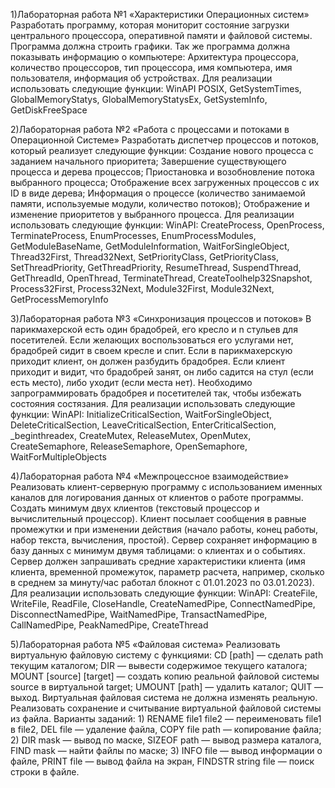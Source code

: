 1)Лабораторная работа №1 «Характеристики Операционных систем»
Разработать программу, которая мониторит состояние загрузки центрального процессора, оперативной памяти и файловой системы. Программа должна строить графики. Так же программа должна показывать информацию о компьютере: Архитектура процессора, количество процессоров, тип процессора, имя компьютера, имя пользователя, информация об устройствах. Для реализации использовать следующие функции: WinAPI POSIX, GetSystemTimes, GlobalMemoryStatys, GlobalMemoryStatysEx, GetSystemInfo, GetDiskFreeSpace

2)Лабораторная работа №2 «Работа с процессами и потоками в Операционной Системе» Разработать диспетчер процессов и потоков, который реализует следующие функции: Создание нового процесса с заданием начального приоритета; Завершение существующего процесса и дерева процессов; Приостановка и возобновление потока выбранного процесса; Отображение всех загруженных процессов с их ID в виде дерева; Информация о процессе (количество занимаемой памяти, используемые модули, количество потоков); Отображение и изменение приоритетов у выбранного процесса. Для реализации использовать следующие функции: WinAPI: CreateProcess, OpenProcess, TerminateProcess, EnumProcesses, EnumProcessModules, GetModuleBaseName, GetModuleInformation, WaitForSingleObject, Thread32First, Thread32Next, SetPriorityClass, GetPriorityClass, SetThreadPriority, GetThreadPriority, ResumeThread, SuspendThread, GetThreadId, OpenThread, TerminateThread, CreateToolhelp32Snapshot, Process32First, Process32Next, Module32First, Module32Next, GetProcessMemoryInfo

3)Лабораторная работа №3 «Синхронизация процессов и потоков»
В парикмахерской есть один брадобрей, его кресло и n стульев для посетителей. Если желающих воспользоваться его услугами нет, брадобрей сидит в своем кресле и спит. Если в парикмахерскую приходит клиент, он должен разбудить брадобрея. Если клиент приходит и видит, что брадобрей занят, он либо садится на стул (если есть место), либо уходит (если места нет). Необходимо запрограммировать брадобрея и посетителей так, чтобы избежать состояния состязания. Для реализации использовать следующие функции: WinAPI: InitializeCriticalSection, WaitForSingleObject, DeleteCriticalSection, LeaveCriticalSection, EnterCriticalSection, _beginthreadex, CreateMutex, ReleaseMutex, OpenMutex, CreateSemaphore, ReleaseSemaphore, OpenSemaphore, WaitForMultipleObjects

4)Лабораторная работа №4 «Межпроцессное взаимодействие» Реализовать клиент-серверную программу с использованием именных каналов для логирования данных от клиентов о работе программы. Создать минимум двух клиентов (текстовый процессор и вычислительный процессор). Клиент посылает сообщения в равные промежутки и при изменении действия (начало работы, конец работы, набор текста, вычисления, простой). Сервер сохраняет информацию в базу данных с минимум двумя таблицами: о клиентах и о событиях. Сервер должен запрашивать средние характеристики клиента (имя клиента, временной промежуток, параметр расчета, например, сколько в среднем за минуту/час работал блокнот с 01.01.2023 по 03.01.2023). Для реализации использовать следующие функции: WinAPI: CreateFile, WriteFile, ReadFile, CloseHandle, CreateNamedPipe, ConnectNamedPipe, DisconnectNamedPipe, WaitNamedPipe, TransactNamedPipe, CallNamedPipe, PeakNamedPipe, CreateThread

5)Лабораторная работа №5 «Файловая система» Реализовать виртуальную файловую систему с функциями: CD [path] — сделать path текущим каталогом; DIR — вывести содержимое текущего каталога; MOUNT [source] [target] — создать копию реальной файловой системы source в виртуальной target; UMOUNT [path] — удалить каталог; QUIT — выход. Виртуальная файловая система не должна изменять реальную. Реализовать сохранение и считывание виртуальной файловой системы из файла. Варианты заданий: 1) RENAME file1 file2 — переименовать file1 в file2, DEL file — удаление файла, COPY file path — копирование файла; 2) DIR mask — вывод по маске, SIZEOF path — вывод размера каталога, FIND mask — найти файлы по маске; 3) INFO file — вывод информации о файле, PRINT file — вывод файла на экран, FINDSTR string file — поиск строки в файле.

